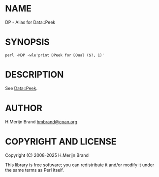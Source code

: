 # NAME

DP - Alias for Data::Peek

# SYNOPSIS

    perl -MDP -wle'print DPeek for DDual ($?, 1)'

# DESCRIPTION

See [Data::Peek](https://metacpan.org/pod/Data%3A%3APeek).

# AUTHOR

H.Merijn Brand <hmbrand@cpan.org>

# COPYRIGHT AND LICENSE

Copyright (C) 2008-2025 H.Merijn Brand

This library is free software; you can redistribute it and/or modify it
under the same terms as Perl itself.

